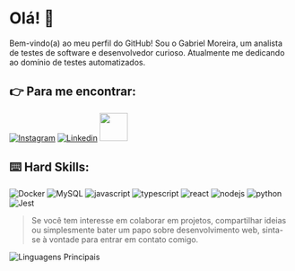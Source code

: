 # Olá! :vulcan_salute:

Bem-vindo(a) ao meu perfil do GitHub! Sou o Gabriel Moreira, um analista de testes de software e desenvolvedor curioso.
Atualmente me dedicando ao domínio de testes automatizados.

## 👉 Para me encontrar:

[![Instagram](https://img.shields.io/badge/Instagram-E4405F?style=for-the-badge&logo=instagram&logoColor=white)](https://www.instagram.com/creme.ms/)
[![Linkedin](https://img.shields.io/badge/LinkedIn-0077B5?style=for-the-badge&logo=linkedin&logoColor=white)](https://www.linkedin.com/in/gabrielmsqa/)
<a href="mailto:gabrielms.cec@gmail.com">
<img src="https://media.tenor.com/kXp0f-dmTXAAAAAi/%E6%94%B6%E5%88%B0-%E5%B7%A5%E4%BD%9C.gif" width="50px" />
</a>

## ⌨️ Hard Skills:

![Docker](https://img.shields.io/badge/docker-2496ed?style=for-the-badge&logo=docker&logoColor=white&color=4a4a4a)
![MySQL](https://img.shields.io/badge/mysql-4479A1?style=for-the-badge&logo=mysql&logoColor=white)
![javascript](https://img.shields.io/badge/JavaScript-323330?style=for-the-badge&logo=javascript&logoColor=F7DF1E)
![typescript](https://img.shields.io/badge/TypeScript-007ACC?style=for-the-badge&logo=typescript&logoColor=white)
![react](https://img.shields.io/badge/React-20232A?style=for-the-badge&logo=react&logoColor=61DAFB)
![nodejs](https://img.shields.io/badge/Node%20js-339933?style=for-the-badge&logo=nodedotjs&logoColor=white)
![python](https://img.shields.io/badge/python-3670A0?style=for-the-badge&logo=python&logoColor=ffdd54)
![Jest](https://img.shields.io/badge/jest-C21325?style=for-the-badge&logo=jest&logoColor=white)

> Se você tem interesse em colaborar em projetos, compartilhar ideias ou simplesmente bater um papo sobre desenvolvimento web, sinta-se à vontade para entrar em contato comigo.

![Linguagens Principais](https://github-readme-stats.vercel.app/api/top-langs/?username=gabrieldevms&theme=tokyonight&hide_border=true&custom_title=Linguagens%20%Principais)
